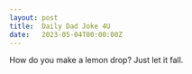 ```yaml
---
layout: post
title:  Daily Dad Joke 4U
date:   2023-05-04T00:00:00Z
---
```

How do you make a lemon drop? Just let it fall.
